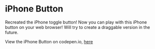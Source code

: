 # iPhone Button
Recreated the iPhone toggle button! Now you can play with this iPhone button on your web browser!
Will try to create a draggable version in the future.

View the iPhone Button on codepen.io, [here](https://codepen.io/ej-sanmartin/pen/djoLBP)

